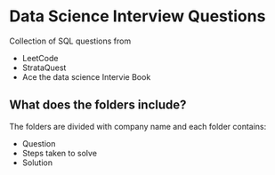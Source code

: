 # Data Science Interview Questions

Collection of SQL questions from 
- LeetCode
- StrataQuest
- Ace the data science Intervie Book

## What does the folders include?
The folders are divided with company name and  each folder contains:
- Question
- Steps taken to solve
- Solution
